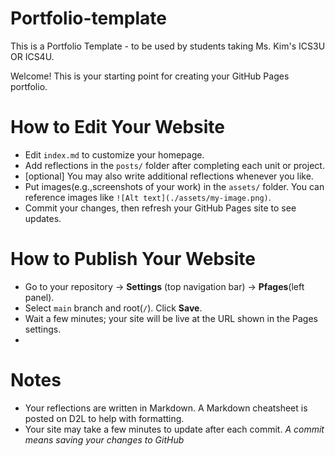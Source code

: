 # Portfolio-template
This is a Portfolio Template - to be used by students taking Ms. Kim's ICS3U OR ICS4U.

Welcome! This is your starting point for creating your GitHub Pages portfolio.  

# How to Edit Your Website
- Edit `index.md` to customize your homepage.  
- Add reflections in the `posts/` folder after completing each unit or project.
- [optional] You may also write additional reflections whenever you like.
- Put images(e.g.,screenshots of your work) in the `assets/` folder. You can reference images like `![Alt text](./assets/my-image.png)`.
- Commit your changes, then refresh your GitHub Pages site to see updates.

# How to Publish Your Website
- Go to your repository → **Settings** (top navigation bar) → **Pfages**(left panel).
- Select `main` branch and root(`/`). Click **Save**.
- Wait a few minutes; your site will be live at the URL shown in the Pages settings.
- 
# Notes
- Your reflections are written in Markdown. A Markdown cheatsheet is posted on D2L to help with formatting.
- Your site may take a few minutes to update after each commit. *A commit means saving your changes to GitHub*
